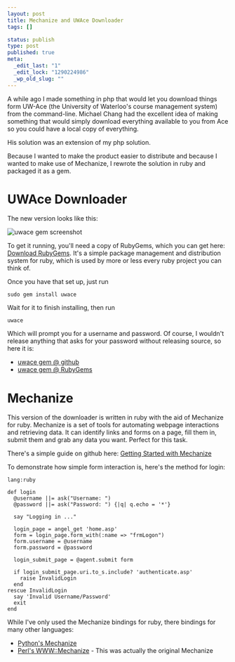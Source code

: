 ```yaml
--- 
layout: post
title: Mechanize and UWAce Downloader
tags: []

status: publish
type: post
published: true
meta: 
  _edit_last: "1"
  _edit_lock: "1290224986"
  _wp_old_slug: ""
---
```

A while ago I made something in php that would let you download things form UW-Ace (the University of Waterloo's course management system) from the command-line. Michael Chang had the excellent idea of making something that would simply download everything available to you from Ace so you could have a local copy of everything.

His solution was an extension of my php solution.

Because I wanted to make the product easier to distribute and because I wanted to make use of Mechanize, I rewrote the solution in ruby and packaged it as a gem.

UWAce Downloader
============
The new version looks like this:

![uwace gem screenshot](http://jlfwong.github.com/images/uwacegem.png)

To get it running, you'll need a copy of RubyGems, which you can get here: [Download RubyGems][]. It's a simple package management and distribution system for ruby, which is used by more or less every ruby project you can think of.

Once you have that set up, just run

    sudo gem install uwace

Wait for it to finish installing, then run

    uwace

Which will prompt you for a username and password.
Of course, I wouldn't release anything that asks for your password without releasing source, so here it is:

* [uwace gem @ github][]
* [uwace gem @ RubyGems][]

[uwace gem @ github]: https://github.com/jlfwong/UWAngel-CLI
[uwace gem @ RubyGems]: https://rubygems.org/gems/uwace
[Download RubyGems]: http://rubygems.org/pages/download

Mechanize
=======

This version of the downloader is written in ruby with the aid of Mechanize for ruby. 
Mechanize is a set of tools for automating webpage interactions and retrieving data. It can identify links and forms on a page, fill them in, submit them and grab any data you want. Perfect for this task.

There's a simple guide on github here: [Getting Started with Mechanize][]

To demonstrate how simple form interaction is, here's the method for login:

    lang:ruby

    def login
      @username ||= ask("Username: ")
      @password ||= ask("Password: ") {|q| q.echo = '*'}

      say "Logging in ..."

      login_page = angel_get 'home.asp'
      form = login_page.form_with(:name => "frmLogon")
      form.username = @username
      form.password = @password

      login_submit_page = @agent.submit form

      if login_submit_page.uri.to_s.include? 'authenticate.asp'
        raise InvalidLogin
      end
    rescue InvalidLogin
      say 'Invalid Username/Password'
      exit
    end

While I've only used the Mechanize bindings for ruby, there bindings for many other languages:

* [Python's Mechanize](http://wwwsearch.sourceforge.net/mechanize/)
* [Perl's WWW::Mechanize](http://search.cpan.org/dist/WWW-Mechanize/lib/WWW/Mechanize/Cookbook.pod) - This was actually the original Mechanize

[Getting Started with Mechanize]: https://github.com/tenderlove/mechanize/blob/master/GUIDE.rdoc
